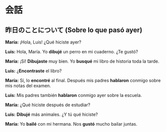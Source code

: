 # 会話

## 昨日のことについて (Sobre lo que pasó ayer)

**María:** ¡Hola, Luis! ¿Qué hiciste ayer?

**Luis:** Hola, María. Yo **dibujé** un perro en mi cuaderno. ¿Te gustó?

**María:** ¡Sí! **Dibujaste** muy bien. Yo **busqué** mi libro de historia toda la tarde.

**Luis:** ¿**Encontraste** el libro?

**María:** Sí, lo **encontré** al final. Después mis padres **hablaron** conmigo sobre mis notas del examen.

**Luis:** Mis padres también **hablaron** conmigo ayer sobre la escuela.

**María:** ¿Qué hiciste después de estudiar?

**Luis:** **Dibujé** más animales. ¿Y tú qué hiciste?

**María:** Yo **bailé** con mi hermana. Nos **gustó** mucho bailar juntas.